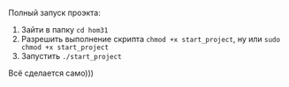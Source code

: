 
Полный запуск проэкта:

1. Зайти в папку `cd hom31`
2. Разрешить выполнение скрипта `chmod +x start_project`, ну или `sudo chmod +x start_project`
3. Запустить `./start_project`

Всё сделается само)))
